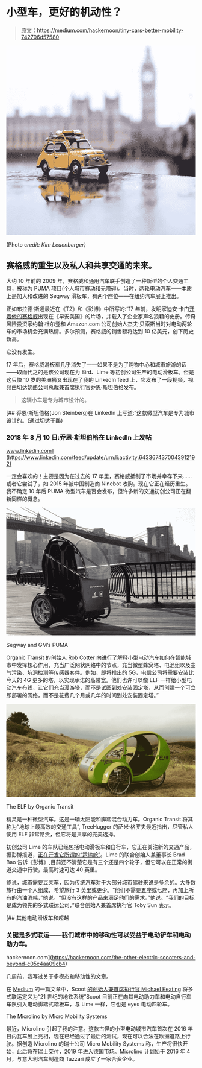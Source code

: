 # 小型车，更好的机动性？

> 原文：<https://medium.com/hackernoon/tiny-cars-better-mobility-742706d57580>

![](img/e2ba666039e6f663f05f5fe40e59fcbe.png)

(Photo c*redit: Kim Leuenberger)*

## 赛格威的重生以及私人和共享交通的未来。

大约 10 年前的 2009 年，赛格威和通用汽车联手创造了一种新型的个人交通工具，被称为 PUMA 项目(个人城市移动和无障碍)。当时，两轮电动汽车——本质上是加大和改进的 Segway 滑板车，有两个座位——在纽约汽车展上推出。

正如布拉德·斯通最近在《T2》和《彭博》中所写的:“17 年前，发明家迪安·卡门[开着他的赛格威](https://www.youtube.com/watch?v=Tppv2NgZOQU)出现在《早安美国》的片场，并载入了企业家声名狼藉的史册。传奇风险投资家约翰·杜尔登和 Amazon.com 公司创始人杰夫·贝索斯当时对电动两轮车的市场机会充满热情。多尔预测，赛格威的销售额将达到 10 亿美元，创下历史新高。

它没有发生。

17 年后，赛格威滑板车几乎消失了——如果不是为了购物中心和城市旅游的话——取而代之的是该公司现在为 Bird、Lime 等初创公司生产的电动滑板车。但是这只快 10 岁的美洲狮又出现在了我的 LinkedIn feed 上，它发布了一段视频，视频由切达奶酪公司总裁兼首席执行官乔恩·斯坦伯格发布。

> 这辆小车是专为城市设计的。

 [## 乔恩·斯坦伯格(Jon Steinberg)在 LinkedIn 上写道:“这款微型汽车是专为城市设计的。(通过切达干酪)

### 2018 年 8 月 10 日:乔恩·斯坦伯格在 LinkedIn 上发帖

www.linkedin.com](https://www.linkedin.com/feed/update/urn:li:activity:6433674370043912192) 

一定会喜欢的！主要是因为在过去的 17 年里，赛格威抵制了市场并幸存下来……或者它尝试了，如 2015 年被中国制造商 Ninebot 收购。现在它正在经历重生。我不确定 10 年后 PUMA 微型汽车是否会发布，但许多新的交通初创公司正在翻新同样的概念。

![](img/e8aa343e541f2f34d82a48cb909c7b8c.png)

Segway and GM’s PUMA

Organic Transit 的创始人 Rob Cotter 向[进行了解释](https://medium.com/u/23741ee96a9e?source=post_page-----742706d57580--------------------------------)小型电动汽车如何在智能城市中发挥核心作用，充当广泛网状网络中的节点，充当微型蜂窝塔、电池组以及空气污染、坑洞检测等传感器套件。例如，即将推出的 5G，电信公司将需要安装比今天的 4G 更多的塔，以实现承诺的高带宽。他们也许可以像 ELF 一样给小型电动汽车布线，让它们充当漫游塔，而不是试图到处安装固定塔，从而创建一个可立即部署的网络，而不是花费几个月或几年的时间到处安装固定塔。”

![](img/86301a5780176bdde7225d508c35b6cb.png)

The ELF by Organic Transit

精灵是一种微型汽车。这是一辆太阳能和脚踏混合动力车。Organic Transit 将其称为“地球上最高效的交通工具”, TreeHugger 的萨米·格罗夫最近指出，尽管私人使用 ELF 非常昂贵，但它将是共享的完美选择。

初创公司 Lime 的车队已经包括电动滑板车和自行车，它正在关注新的交通产品，据彭博报道，[正在开发它所谓的“运输舱”](https://www.msn.com/en-us/finance/companies/this-scooter-sharing-company-wants-to-fill-the-streets-with-e2-80-98transit-pods-e2-80-99/ar-AAx3uRl)。Lime 的联合创始人兼董事长 Brad Bao 告诉《彭博》,目前还不清楚它是有三个还是四个轮子，但它可以在正常的街道交通中行驶，最高时速可达 40 英里。

鲍说，城市需要豆荚车，因为传统汽车对于大部分城市驾驶来说是多余的。大多数旅行由一个人组成，希望旅行 3 英里或更少。“他们不需要五座或七座，再加上所有的汽油消耗，”他说。“但没有这样的产品来满足他们的需求。”他说。“我们的目标是成为领先的多式联运公司，”联合创始人兼首席执行官 Toby Sun 表示。

[](https://hackernoon.com/the-other-electric-scooters-and-beyond-c05c4aa09cb4) [## 其他电动滑板车和超越

### 关键是多式联运——我们城市中的移动性可以受益于电动铲车和电动助力车。

hackernoon.com](https://hackernoon.com/the-other-electric-scooters-and-beyond-c05c4aa09cb4) 

几周前，我写过关于多模态和移动性的文章。

在 [Medium](https://medium.com/u/504c7870fdb6?source=post_page-----742706d57580--------------------------------) 的一篇文章中，Scoot [的创始人兼首席执行官 Michael Keating](https://medium.com/u/5bc6944776b4?source=post_page-----742706d57580--------------------------------) 将多式联运定义为“21 世纪的地铁系统”Scoot 目前正在向其电动助力车和电动自行车车队引入电动脚踏式踏板车，与 Lime 一样，它也是 eyes 电动四轮车。

The Microlino by Micro Mobility Systems

最近，Microlino 引起了我的注意。这款古怪的小型电动城市汽车首次在 2016 年日内瓦车展上亮相，现在已经通过了最后的测试，现在可以合法在欧洲道路上行驶。据创造 Microlino 的瑞士公司 Micro Mobility Systems 称，生产将很快开始，此后将在瑞士交付，2019 年进入德国市场。Microlino 计划始于 2016 年 4 月，与意大利汽车制造商 Tazzari 成立了一家合资企业。
